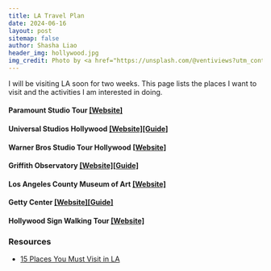 ```yaml
---
title: LA Travel Plan
date: 2024-06-16
layout: post
sitemap: false
author: Shasha Liao
header_img: hollywood.jpg
img_credit: Photo by <a href="https://unsplash.com/@ventiviews?utm_content=creditCopyText&utm_medium=referral&utm_source=unsplash">Venti Views</a> on <a href="https://unsplash.com/photos/hollywood-signage-on-hill-GGwBS_kuKB0?utm_content=creditCopyText&utm_medium=referral&utm_source=unsplash">Unsplash</a>
---
```


I will be visiting LA soon for two weeks. This page lists the places I want to visit and the activities I am interested in doing.

#### Paramount Studio Tour [[Website]](https://www.paramountstudiotour.com/studio-tours.html)

#### Universal Studios Hollywood [[Website]](https://www.universalstudioshollywood.com/web/en/us)[[Guide]](https://www.17ybm.com/la-universal-studios-hollywood/)

#### Warner Bros Studio Tour Hollywood [[Website]](https://www.wbstudiotour.com)

#### Griffith Observatory [[Website]](https://griffithobservatory.org/visit/)[[Guide]](https://www.17ybm.com/griffith-observatory/)

#### Los Angeles County Museum of Art [[Website]](https://www.lacma.org)

#### Getty Center [[Website]](https://www.getty.edu/visit/center/)[[Guide]](https://www.17ybm.com/getty-center/)

#### Hollywood Sign Walking Tour [[Website]](https://www.tripadvisor.com/AttractionProductReview-g32655-d14948512-The_Official_Hollywood_Sign_Walking_Tour_in_Los_Angeles-Los_Angeles_California.html)

### Resources

- [15 Places You Must Visit in LA](https://www.17ybm.com/los-angeles/)
